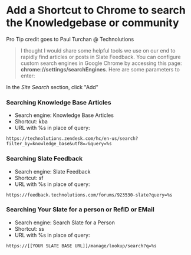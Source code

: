 # Add a Shortcut to Chrome to search the Knowledgebase or community

Pro Tip credit goes to Paul Turchan @ Technolutions

> I thought I would share some helpful tools we use on our end to rapidly find articles or posts in Slate Feedback. You can configure custom search engines in Google Chrome by accessing this page: **chrome://settings/searchEngines**. Here are some parameters to enter:

In the *Site Search* section, click "Add"

### Searching Knowledge Base Articles
 - Search engine: Knowledge Base Articles
 - Shortcut: kba
 - URL with %s in place of query: 
```
https://technolutions.zendesk.com/hc/en-us/search?filter_by=knowledge_base&utf8=✓&query=%s
```

### Searching Slate Feedback
 - Search engine: Slate Feedback
 - Shortcut: sf
 - URL with %s in place of query: 
```
https://feedback.technolutions.com/forums/923530-slate?query=%s
```

### Searching Your Slate for a person or RefID or EMail
 - Search engine: Search Slate for a Person
 - Shortcut: ss
 - URL with %s in place of query: 
```
https://[[YOUR SLATE BASE URL]]/manage/lookup/search?q=%s
```

